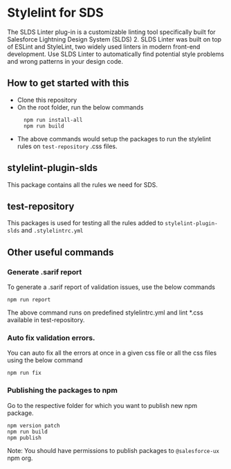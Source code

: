 # Stylelint for SDS

The SLDS Linter plug-in is a customizable linting tool specifically built for Salesforce Lightning Design System (SLDS) 2. SLDS Linter was built on top of ESLint and StyleLint, two widely used linters in modern front-end development. Use SLDS Linter to automatically find potential style problems and wrong patterns in your design code.

## How to get started with this

- Clone this repository
- On the root folder, run the below commands
  ```
    npm run install-all
    npm run build
  ```
- The above commands would setup the packages to run the stylelint rules on `test-repository` .css files.

## stylelint-plugin-slds

This package contains all the rules we need for SDS.

## test-repository

This packages is used for testing all the rules added to `stylelint-plugin-slds` and `.stylelintrc.yml`

## Other useful commands

### Generate .sarif report

To generate a .sarif report of validation issues, use the below commands

```
npm run report
```

The above command runs on predefined stylelintrc.yml and lint *.css available in test-repository.

### Auto fix validation errors.

You can auto fix all the errors at once in a given css file or all the css files using the below command

```
npm run fix
```

### Publishing the packages to npm

Go to the respective folder for which you want to publish new npm package.

```
npm version patch
npm run build
npm publish

```
Note: You should have permissions to publish packages to `@salesforce-ux` npm org.